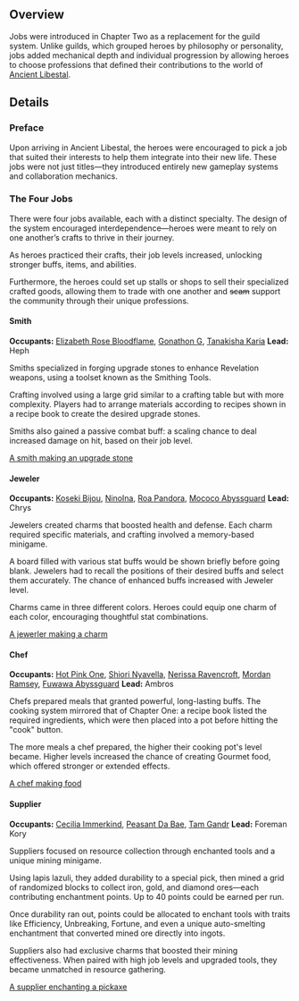 <!-- title: Jobs -->
<!-- quote: 250 coins for one soup?! -->
<!-- chapters: 1 -->
<!-- images: (Jobs Overview), (Jobs and their icons), (Charms made by a Jeweler), (Food made by a Chef), (Upgrade Stones made by a Smith) --->
<!-- model: false -->

## Overview

Jobs were introduced in Chapter Two as a replacement for the guild system. Unlike guilds, which grouped heroes by philosophy or personality, jobs added mechanical depth and individual progression by allowing heroes to choose professions that defined their contributions to the world of [Ancient Libestal](#entry:libestal-ancient-entry).

## Details

### Preface

Upon arriving in Ancient Libestal, the heroes were encouraged to pick a job that suited their interests to help them integrate into their new life. These jobs were not just titles—they introduced entirely new gameplay systems and collaboration mechanics.

### The Four Jobs

There were four jobs available, each with a distinct specialty. The design of the system encouraged interdependence—heroes were meant to rely on one another’s crafts to thrive in their journey.

As heroes practiced their crafts, their job levels increased, unlocking stronger buffs, items, and abilities.

Furthermore, the heroes could set up stalls or shops to sell their specialized crafted goods, allowing them to trade with one another and ~~scam~~ support the community through their unique professions.

#### Smith

**Occupants:** [Elizabeth Rose Bloodflame](#entry:liz-entry), [Gonathon G](#entry:gigi-entry), [Tanakisha Karia](#entry:kiara-entry)
**Lead:** Heph

Smiths specialized in forging upgrade stones to enhance Revelation weapons, using a toolset known as the Smithing Tools.

Crafting involved using a large grid similar to a crafting table but with more complexity. Players had to arrange materials according to recipes shown in a recipe book to create the desired upgrade stones.

Smiths also gained a passive combat buff: a scaling chance to deal increased damage on hit, based on their job level.

[A smith making an upgrade stone](#embed:https://www.youtube.com/live/wnQuawM-3Jc?si=eqo6EHO6IVC2c43c&t=1180)

#### Jeweler

**Occupants:** [Koseki Bijou](#entry:bijou-entry), [NinoIna](#entry:ina-entry), [Roa Pandora](#entry:raora-entry), [Mococo Abyssguard](#entry:mococo-entry)
**Lead:** Chrys

Jewelers created charms that boosted health and defense. Each charm required specific materials, and crafting involved a memory-based minigame.

A board filled with various stat buffs would be shown briefly before going blank. Jewelers had to recall the positions of their desired buffs and select them accurately. The chance of enhanced buffs increased with Jeweler level.

Charms came in three different colors. Heroes could equip one charm of each color, encouraging thoughtful stat combinations.

[A jewerler making a charm](#embed:https://www.youtube.com/live/pEAXwijhfFY?si=4jbm3iseM7W5lCMp&t=16078)

#### Chef

**Occupants:** [Hot Pink One](#entry:irys-entry), [Shiori Nyavella](#entry:shiori-entry), [Nerissa Ravencroft](#entry:nerissa-entry), [Mordan Ramsey](#entry:calli-entry), [Fuwawa Abyssguard](#entry:fuwawa-entry)
**Lead:** Ambros

Chefs prepared meals that granted powerful, long-lasting buffs. The cooking system mirrored that of Chapter One: a recipe book listed the required ingredients, which were then placed into a pot before hitting the "cook" button.

The more meals a chef prepared, the higher their cooking pot's level became. Higher levels increased the chance of creating Gourmet food, which offered stronger or extended effects.

[A chef making food](#embed:https://www.youtube.com/live/XfZh_3xb7i0?si=_LANDkLQRUBJTQg3&t=9331)

#### Supplier

**Occupants:** [Cecilia Immerkind](#entry:cecilia-entry), [Peasant Da Bae](#entry:bae-entry), [Tam Gandr](#entry:kronii-entry)
**Lead:** Foreman Kory

Suppliers focused on resource collection through enchanted tools and a unique mining minigame.

Using lapis lazuli, they added durability to a special pick, then mined a grid of randomized blocks to collect iron, gold, and diamond ores—each contributing enchantment points. Up to 40 points could be earned per run.

Once durability ran out, points could be allocated to enchant tools with traits like Efficiency, Unbreaking, Fortune, and even a unique auto-smelting enchantment that converted mined ore directly into ingots.

Suppliers also had exclusive charms that boosted their mining effectiveness. When paired with high job levels and upgraded tools, they became unmatched in resource gathering.

[A supplier enchanting a pickaxe](#embed:https://www.youtube.com/live/NGC0VaSUPnE?si=OLvHrK407SXwIXA8&t=18854)
